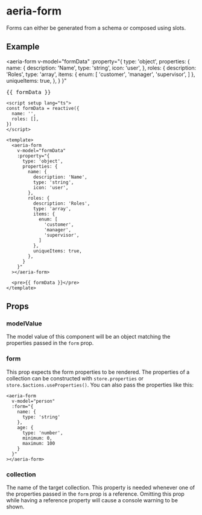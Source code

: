 <script setup lang="ts">
import { reactive } from 'vue'
import { AeriaForm } from 'aeria-ui'

const formData = reactive({
  name: '',
  roles: [],
})
</script>

# aeria-form

Forms can either be generated from a schema or composed using slots.

## Example

<aeria-form
  v-model="formData"
  :property="{
    type: 'object',
    properties: {
      name: {
        description: 'Name',
        type: 'string',
        icon: 'user',
      },
      roles: {
        description: 'Roles',
        type: 'array',
        items: {
          enum: [
            'customer',
            'manager',
            'supervisor',
          ]
        },
        uniqueItems: true,
      },
    }
  }"
></aeria-form>

<pre class="tw-mt-6">{{ formData }}</pre>

```vue
<script setup lang="ts">
const formData = reactive({
  name: '',
  roles: [],
})
</script>

<template>
  <aeria-form
    v-model="formData"
    :property="{
      type: 'object',
      properties: {
        name: {
          description: 'Name',
          type: 'string',
          icon: 'user',
        },
        roles: {
          description: 'Roles',
          type: 'array',
          items: {
            enum: [
              'customer',
              'manager',
              'supervisor',
            ]
          },
          uniqueItems: true,
        },
      }
    }"
  ></aeria-form>

  <pre>{{ formData }}</pre>
</template>
```

## Props

### modelValue <Badge type="tip" text="Record<string, any>?" />

The model value of this component will be an object matching the properties passed in the `form` prop.

### form <Badge type="tip" text="Record<string, CollectionProperty>?" />

This prop expects the form properties to be rendered. The properties of a collection can be constructed with `store.properties` or `store.$actions.useProperties()`. You can also pass the properties like this:

```vue-html
<aeria-form
  v-model="person"
  :form="{
    name: {
      type: 'string'
    },
    age: {
      type: 'number',
      minimum: 0,
      maximum: 100
    }
  }"
></aeria-form>
```

### collection <Badge type="tip" text="string?" />

The name of the target collection. This property is needed whenever one of the properties passed in the `form` prop is a reference. Omitting this prop while having a reference property will cause a console warning to be shown.
